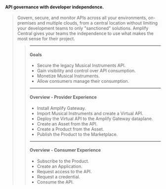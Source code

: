 #### API governance with developer independence.

<blockquote>
Govern, secure, and monitor APIs across all your environments, on-premises and multiple clouds, from a central location without limiting your development teams to only "sanctioned" solutions. Amplify Central gives your teams the independence to use what makes the most sense for their project. 
<blockquote>

---

#### Goals

- Secure the legacy Musical Instruments API.
- Gain visibility and control over API consumption.
- Monetize Musical Instruments.
- Allow consumers manage their consumption.

---

#### Overview - Provider Experience

- Install Amplify Gateway.
- Import Musical Instruments and create a Virtual API.
- Deploy the Virtual API to the Amplify Gateway dataplane.
- Create an Asset from the API.
- Create a Product from the Asset.
- Publish the Product to the Marketplace.

---

#### Overview - Consumer Experience

- Subscribe to the Product.
- Create an Application.
- Request access to the API.
- Request a credential.
- Consume the API.
